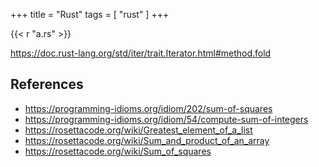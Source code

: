 +++
title = "Rust"
tags = [ "rust" ]
+++

{{< r "a.rs" >}}

<https://doc.rust-lang.org/std/iter/trait.Iterator.html#method.fold>

## References

- <https://programming-idioms.org/idiom/202/sum-of-squares>
- <https://programming-idioms.org/idiom/54/compute-sum-of-integers>
- <https://rosettacode.org/wiki/Greatest_element_of_a_list>
- <https://rosettacode.org/wiki/Sum_and_product_of_an_array>
- <https://rosettacode.org/wiki/Sum_of_squares>
